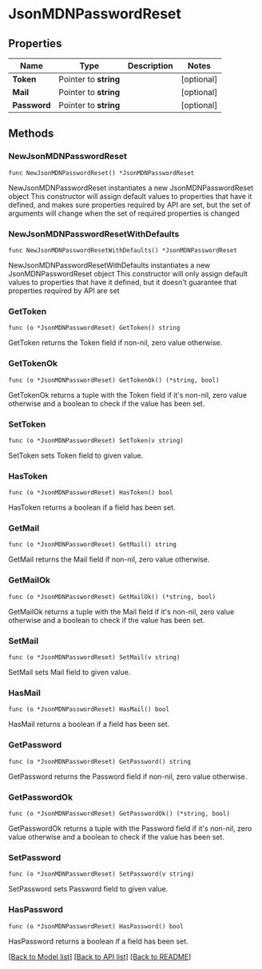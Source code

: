 # JsonMDNPasswordReset

## Properties

Name | Type | Description | Notes
------------ | ------------- | ------------- | -------------
**Token** | Pointer to **string** |  | [optional] 
**Mail** | Pointer to **string** |  | [optional] 
**Password** | Pointer to **string** |  | [optional] 

## Methods

### NewJsonMDNPasswordReset

`func NewJsonMDNPasswordReset() *JsonMDNPasswordReset`

NewJsonMDNPasswordReset instantiates a new JsonMDNPasswordReset object
This constructor will assign default values to properties that have it defined,
and makes sure properties required by API are set, but the set of arguments
will change when the set of required properties is changed

### NewJsonMDNPasswordResetWithDefaults

`func NewJsonMDNPasswordResetWithDefaults() *JsonMDNPasswordReset`

NewJsonMDNPasswordResetWithDefaults instantiates a new JsonMDNPasswordReset object
This constructor will only assign default values to properties that have it defined,
but it doesn't guarantee that properties required by API are set

### GetToken

`func (o *JsonMDNPasswordReset) GetToken() string`

GetToken returns the Token field if non-nil, zero value otherwise.

### GetTokenOk

`func (o *JsonMDNPasswordReset) GetTokenOk() (*string, bool)`

GetTokenOk returns a tuple with the Token field if it's non-nil, zero value otherwise
and a boolean to check if the value has been set.

### SetToken

`func (o *JsonMDNPasswordReset) SetToken(v string)`

SetToken sets Token field to given value.

### HasToken

`func (o *JsonMDNPasswordReset) HasToken() bool`

HasToken returns a boolean if a field has been set.

### GetMail

`func (o *JsonMDNPasswordReset) GetMail() string`

GetMail returns the Mail field if non-nil, zero value otherwise.

### GetMailOk

`func (o *JsonMDNPasswordReset) GetMailOk() (*string, bool)`

GetMailOk returns a tuple with the Mail field if it's non-nil, zero value otherwise
and a boolean to check if the value has been set.

### SetMail

`func (o *JsonMDNPasswordReset) SetMail(v string)`

SetMail sets Mail field to given value.

### HasMail

`func (o *JsonMDNPasswordReset) HasMail() bool`

HasMail returns a boolean if a field has been set.

### GetPassword

`func (o *JsonMDNPasswordReset) GetPassword() string`

GetPassword returns the Password field if non-nil, zero value otherwise.

### GetPasswordOk

`func (o *JsonMDNPasswordReset) GetPasswordOk() (*string, bool)`

GetPasswordOk returns a tuple with the Password field if it's non-nil, zero value otherwise
and a boolean to check if the value has been set.

### SetPassword

`func (o *JsonMDNPasswordReset) SetPassword(v string)`

SetPassword sets Password field to given value.

### HasPassword

`func (o *JsonMDNPasswordReset) HasPassword() bool`

HasPassword returns a boolean if a field has been set.


[[Back to Model list]](../README.md#documentation-for-models) [[Back to API list]](../README.md#documentation-for-api-endpoints) [[Back to README]](../README.md)


